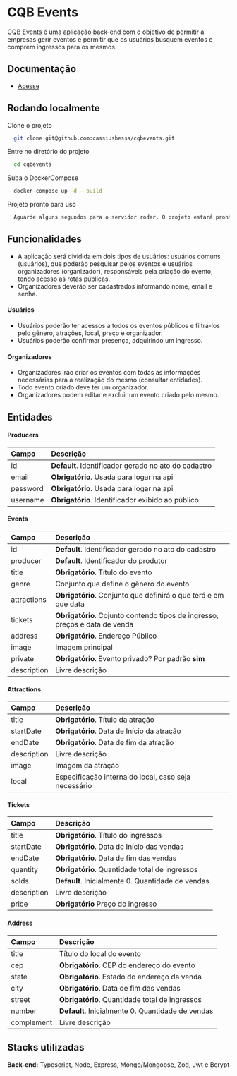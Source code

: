 # CQB Events

CQB Events é uma aplicação back-end com o objetivo de permitir a empresas gerir eventos e permitir que os usuários busquem eventos e comprem ingressos para os mesmos.

## Documentação

- [Acesse](https://documenter.getpostman.com/view/23488574/2s8YszMpQs)

## Rodando localmente

Clone o projeto

```bash
  git clone git@github.com:cassiusbessa/cqbevents.git
```

Entre no diretório do projeto

```bash
  cd cqbevents
```

Suba o DockerCompose

```bash
  docker-compose up -d --build
```

Projeto pronto para uso

```bash
  Aguarde alguns segundos para o servidor rodar. O projeto estará pronto para uso.
```

## Funcionalidades

- A aplicação será dividida em dois tipos de usuários: usuários comuns (usuários), que poderão pesquisar pelos eventos e usuários organizadores (organizador), responsáveis pela criação do evento, tendo acesso as rotas públicas.
- Organizadores deverão ser cadastrados informando nome, email e senha.

#### Usuários

- Usuários poderão ter acessos a todos os eventos públicos e filtrá-los pelo gênero, atrações, local, preço e organizador.
- Usuários poderão confirmar presença, adquirindo um ingresso.

#### Organizadores

- Organizadores irão criar os eventos com todas as informações necessárias para a realização do mesmo (consultar entidades).
- Todo evento criado deve ter um organizador.
- Organizadores podem editar e excluir um evento criado pelo mesmo.

## Entidades

#### Producers

| Campo    | Descrição                                            |
| :------- | :--------------------------------------------------- |
| id       | **Default**. Identificador gerado no ato do cadastro |
| email    | **Obrigatório**. Usada para logar na api             |
| password | **Obrigatório**. Usada para logar na api             |
| username | **Obrigatório**. Identificador exibido ao público    |

#### Events

| Campo       | Descrição                                                                   |
| :---------- | :-------------------------------------------------------------------------- |
| id          | **Default**. Identificador gerado no ato do cadastro                        |
| producer    | **Default**. Identificador do produtor                                      |
| title       | **Obrigatório**. Título do evento                                           |
| genre       | Conjunto que define o gênero do evento                                      |
| attractions | **Obrigatório**. Conjunto que definirá o que terá e em que data             |
| tickets     | **Obrigatório**. Cojunto contendo tipos de ingresso, preços e data de venda |
| address     | **Obrigatório**. Endereço Público                                           |
| image       | Imagem principal                                                            |
| private     | **Obrigatório**. Evento privado? Por padrão **sim**                         |
| description | Livre descrição                                                             |

#### Attractions

| Campo       | Descrição                                            |
| :---------- | :--------------------------------------------------- |
| title       | **Obrigatório**. Título da atração                   |
| startDate   | **Obrigatório**. Data de Início da atração           |
| endDate     | **Obrigatório**. Data de fim da atração              |
| description | Livre descrição                                      |
| image       | Imagem da atração                                    |
| local       | Especificação interna do local, caso seja necessário |

#### Tickets

| Campo       | Descrição                                         |
| :---------- | :------------------------------------------------ |
| title       | **Obrigatório**. Título do ingressos              |
| startDate   | **Obrigatório**. Data de Início das vendas        |
| endDate     | **Obrigatório**. Data de fim das vendas           |
| quantity    | **Obrigatório**. Quantidade total de ingressos    |
| solds       | **Default**. Inicialmente 0. Quantidade de vendas |
| description | Livre descrição                                   |
| price       | **Obrigatório** Preço do ingresso                 |

#### Address

| Campo      | Descrição                                         |
| :--------- | :------------------------------------------------ |
| title      | Título do local do evento                         |
| cep        | **Obrigatório**. CEP do endereço do evento        |
| state      | **Obrigatório**. Estado do endereço da venda      |
| city       | **Obrigatório**. Data de fim das vendas           |
| street     | **Obrigatório**. Quantidade total de ingressos    |
| number     | **Default**. Inicialmente 0. Quantidade de vendas |
| complement | Livre descrição                                   |

## Stacks utilizadas

**Back-end:** Typescript, Node, Express, Mongo/Mongoose, Zod, Jwt e Bcrypt
